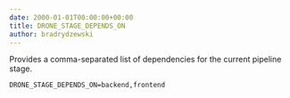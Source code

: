```yaml
---
date: 2000-01-01T00:00:00+00:00
title: DRONE_STAGE_DEPENDS_ON
author: bradrydzewski
---
```


Provides a comma-separated list of dependencies for the current pipeline stage.

```
DRONE_STAGE_DEPENDS_ON=backend,frontend
```
